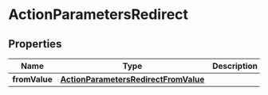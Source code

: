 # ActionParametersRedirect

## Properties
Name | Type | Description | Notes
------------ | ------------- | ------------- | -------------
**fromValue** | [**ActionParametersRedirectFromValue**](ActionParametersRedirectFromValue.md) |  |  [optional]
